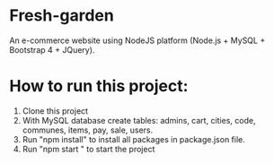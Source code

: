 # Fresh-garden
An e-commerce website using NodeJS platform (Node.js + MySQL + Bootstrap 4 + JQuery).
# How to run this project:
  1. Clone this project
  2. With MySQL database create tables: admins, cart, cities, code, communes, items,   pay, sale, users. 
  3. Run "npm install" to install all packages in package.json file.
  4. Run "npm start " to start the project
